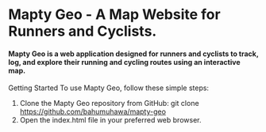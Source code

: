 
# Mapty Geo - A Map Website for Runners and Cyclists.

#### Mapty Geo is a web application designed for runners and cyclists to track, log, and explore their running and cycling routes using an interactive map.

Getting Started
To use Mapty Geo, follow these simple steps:
1. Clone the Mapty Geo repository from GitHub: git clone https://github.com/bahumuhawa/mapty-geo
2. Open the index.html file in your preferred web browser.

